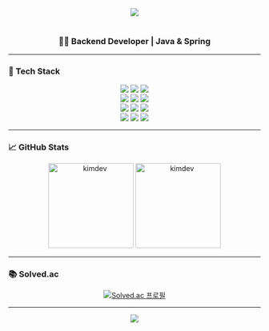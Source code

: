 <div align="center">
  <img src="https://capsule-render.vercel.app/api?type=waving&color=6DB33F&height=200&section=header&text=kimdev's%20GitHub&fontSize=40&fontAlignY=35&animation=fadeIn" />
</div>

<br/>

<div align="center">
  <h3>🙋‍♂️ Backend Developer | Java & Spring </h3>
</div>

---

### 🔧 Tech Stack
<div align="center">
  <img src="https://img.shields.io/badge/java-FF160B?style=for-the-badge&logo=openjdk&logoColor=white"/>
  <img src="https://img.shields.io/badge/spring boot-6DB33F.svg?style=for-the-badge&logo=springboot&logoColor=white"/>
  <img src="https://img.shields.io/badge/nginx-009639.svg?style=for-the-badge&logo=nginx&logoColor=white"/>
  <br/>
  <img src="https://img.shields.io/badge/linux-FCC624?style=for-the-badge&logo=linux&logoColor=black"/>
  <img src="https://img.shields.io/badge/docker-2496ED.svg?style=for-the-badge&logo=docker&logoColor=white"/>
  <img src="https://img.shields.io/badge/aws-232F3E.svg?style=for-the-badge&logo=amazonaws&logoColor=white"/>
  <br/>
  <img src="https://img.shields.io/badge/PostgreSQL-4169E1.svg?style=for-the-badge&logo=postgresql&logoColor=white" />
  <img src="https://img.shields.io/badge/mqtt-660066.svg?style=for-the-badge&logo=mqtt&logoColor=white" />
  <img src="https://img.shields.io/badge/redis-FF4438.svg?style=for-the-badge&logo=redis&logoColor=white" />
  <br/>
  <img src="https://img.shields.io/badge/git-F05032.svg?style=for-the-badge&logo=git&logoColor=white" />
  <img src="https://img.shields.io/badge/gitlab-FC6D26.svg?style=for-the-badge&logo=gitlab&logoColor=white" />
  <img src="https://img.shields.io/badge/github-181717.svg?style=for-the-badge&logo=github&logoColor=white" />
</div>

---

### 📈 GitHub Stats
<div align="center">
  <img height="170" src="https://github-readme-stats.vercel.app/api/top-langs/?username=kmindev&show_icons=true&locale=en&layout=compact&theme=gruvbox" alt="kimdev"/>
  <img height="170" src="https://github-readme-stats.vercel.app/api?username=kmindev&show_icons=true&locale=en&theme=gruvbox" alt="kimdev"/>
</div>

---

### 📚 Solved.ac
<div align="center">
  <a href="https://solved.ac/백준아이디">
    <img src="http://mazassumnida.wtf/api/v2/generate_badge?boj=백준아이디" alt="Solved.ac 프로필" />
  </a>
</div>

---

<div align="center">
  <img src="https://capsule-render.vercel.app/api?type=waving&color=6DB33F&height=150&section=footer"/>
</div>

